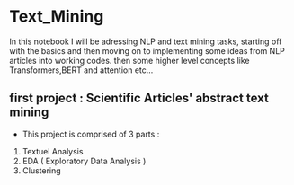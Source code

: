 # Text_Mining


In this notebook I will be adressing NLP and text mining tasks, starting off with the basics and then moving on to implementing some ideas from NLP articles into working codes. then some higher level concepts like Transformers,BERT and attention etc...

## first project : Scientific Articles' abstract text mining 

- This project is comprised of 3 parts :
1. Textuel Analysis 
2. EDA ( Exploratory Data Analysis )
3. Clustering
